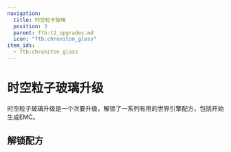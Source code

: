 ```yaml
---
navigation:
  title: 时空粒子玻璃
  position: 3
  parent: ftb:t2_upgrades.md
  icon: "ftb:chroniton_glass"
item_ids:
  - ftb:chroniton_glass
---
```

# 时空粒子玻璃升级

<ItemImage id="ftb:chroniton_glass" scale="3" />

<Color id="green">时空粒子玻璃</Color>升级是一个次要升级，解锁了一系列有用的<Color id="gold">世界引擎</Color>配方，包括开始生成EMC。

## 解锁配方

<ItemGrid>
  <ItemIcon id="enderstorage:ender_chest" />
  <ItemIcon id="enderstorage:ender_tank" />
  <ItemIcon id="projecte:collector_mk1" />
  <ItemIcon id="tempad:time_steel" />
  <ItemIcon id="hostilenetworks:sim_chamber" />
  <ItemIcon id="hostilenetworks:loot_fabricator" />
  <ItemIcon id="rftoolspower:dimensionalcell_simple" />
  <ItemIcon id="rftoolspower:dimensionalcell" />
  <ItemIcon id="rftoolspower:powercell_card" />
  <ItemIcon id="justdirethings:portalgun" />
</ItemGrid>
